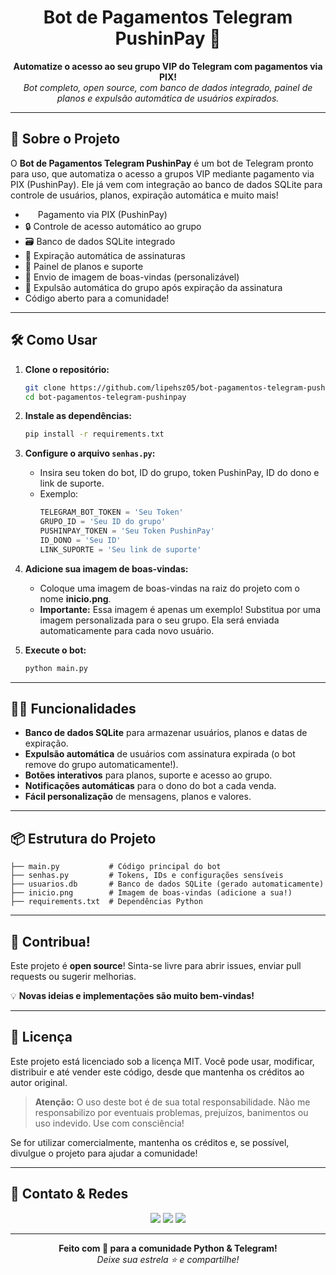 <h1 align="center">Bot de Pagamentos Telegram PushinPay 🤖</h1>

<p align="center">
  <b>Automatize o acesso ao seu grupo VIP do Telegram com pagamentos via PIX!</b><br>
  <i>Bot completo, open source, com banco de dados integrado, painel de planos e expulsão automática de usuários expirados.</i>
</p>

---

## 🚀 Sobre o Projeto

O <b>Bot de Pagamentos Telegram PushinPay</b> é um bot de Telegram pronto para uso, que automatiza o acesso a grupos VIP mediante pagamento via PIX (PushinPay). Ele já vem com integração ao banco de dados SQLite para controle de usuários, planos, expiração automática e muito mais!

- <img src="https://media.licdn.com/dms/image/v2/D4D0BAQGMvyp3vXJOBw/company-logo_200_200/company-logo_200_200/0/1721991888260/pushin_pay_logo?e=2147483647&v=beta&t=eTbieyI-wGHv93hNKomv0nVLE_kcmhBl8LDKB762QCs" width="16" height="16" style="vertical-align: middle;"/> Pagamento via PIX (PushinPay)
- 🔒 Controle de acesso automático ao grupo
- 🗃️ Banco de dados SQLite integrado
- 📅 Expiração automática de assinaturas
- 👤 Painel de planos e suporte
- 📸 Envio de imagem de boas-vindas (personalizável)
- 🚪 Expulsão automática do grupo após expiração da assinatura
- Código aberto para a comunidade!

---

## 🛠️ Como Usar

1. **Clone o repositório:**
   ```bash
   git clone https://github.com/lipehsz05/bot-pagamentos-telegram-pushinpay.git
   cd bot-pagamentos-telegram-pushinpay
   ```

2. **Instale as dependências:**
   ```bash
   pip install -r requirements.txt
   ```

3. **Configure o arquivo `senhas.py`:**
   - Insira seu token do bot, ID do grupo, token PushinPay, ID do dono e link de suporte.
   - Exemplo:
     ```python
     TELEGRAM_BOT_TOKEN = 'Seu Token'
     GRUPO_ID = 'Seu ID do grupo'
     PUSHINPAY_TOKEN = 'Seu Token PushinPay'
     ID_DONO = 'Seu ID'
     LINK_SUPORTE = 'Seu link de suporte'
     ```

4. **Adicione sua imagem de boas-vindas:**
   - Coloque uma imagem de boas-vindas na raiz do projeto com o nome <b>inicio.png</b>.
   - <b>Importante:</b> Essa imagem é apenas um exemplo! Substitua por uma imagem personalizada para o seu grupo. Ela será enviada automaticamente para cada novo usuário.

5. **Execute o bot:**
   ```bash
   python main.py
   ```

---

## 🧑‍💻 Funcionalidades

- <b>Banco de dados SQLite</b> para armazenar usuários, planos e datas de expiração.
- <b>Expulsão automática</b> de usuários com assinatura expirada (o bot remove do grupo automaticamente!).
- <b>Botões interativos</b> para planos, suporte e acesso ao grupo.
- <b>Notificações automáticas</b> para o dono do bot a cada venda.
- <b>Fácil personalização</b> de mensagens, planos e valores.

---

## 📦 Estrutura do Projeto

```
├── main.py           # Código principal do bot
├── senhas.py         # Tokens, IDs e configurações sensíveis
├── usuarios.db       # Banco de dados SQLite (gerado automaticamente)
├── inicio.png        # Imagem de boas-vindas (adicione a sua!)
├── requirements.txt  # Dependências Python
```

---

## 🌟 Contribua!

Este projeto é <b>open source</b>! Sinta-se livre para abrir issues, enviar pull requests ou sugerir melhorias.

💡 <b>Novas ideias e implementações são muito bem-vindas!</b>

---

## 📄 Licença

Este projeto está licenciado sob a licença MIT. Você pode usar, modificar, distribuir e até vender este código, desde que mantenha os créditos ao autor original.

> **Atenção:** O uso deste bot é de sua total responsabilidade. Não me responsabilizo por eventuais problemas, prejuízos, banimentos ou uso indevido. Use com consciência!

Se for utilizar comercialmente, mantenha os créditos e, se possível, divulgue o projeto para ajudar a comunidade!

---

## 👤 Contato & Redes

<div align="center"> 
  <a href="https://instagram.com/lipehsz" target="_blank" style="text-decoration:none;">
    <img src="https://img.shields.io/badge/-Instagram-%23E4405F?style=for-the-badge&logo=instagram&logoColor=white"/>
  </a>
  <a href="mailto:ftsu2570@gmail.com" style="text-decoration:none;">
    <img src="https://img.shields.io/badge/-Gmail-%23333?style=for-the-badge&logo=gmail&logoColor=white"/>
  </a>
  <a href="https://www.linkedin.com/in/lipehsz" target="_blank" style="text-decoration:none;">
    <img src="https://img.shields.io/badge/-LinkedIn-%230077B5?style=for-the-badge&logo=linkedin&logoColor=white"/>
  </a> 
</div>

---

<p align="center">
  <b>Feito com 💙 para a comunidade Python & Telegram!</b><br>
  <i>Deixe sua estrela ⭐ e compartilhe!</i>
</p>
